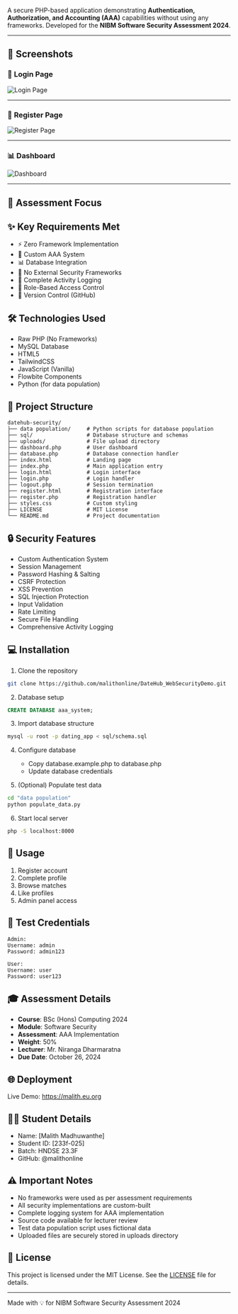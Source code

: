 A secure PHP-based application demonstrating **Authentication, Authorization, and Accounting (AAA)** capabilities without using any frameworks. Developed for the **NIBM Software Security Assessment 2024**.  

---

## 📸 **Screenshots**  

### 🔐 **Login Page**  
![Login Page](./screenshots/login.png)  

---

### 📝 **Register Page**  
![Register Page](./screenshots/register.png)  

---

### 📊 **Dashboard**  
![Dashboard](./screenshots/dashbord.png)  

---

## 🎯 **Assessment Focus**  

## ✨ Key Requirements Met
* ⚡ Zero Framework Implementation
* 🔐 Custom AAA System
* 📊 Database Integration
* 🚫 No External Security Frameworks
* 📝 Complete Activity Logging
* 👥 Role-Based Access Control
* 🔄 Version Control (GitHub)

## 🛠️ Technologies Used
* Raw PHP (No Frameworks)
* MySQL Database
* HTML5
* TailwindCSS
* JavaScript (Vanilla)
* Flowbite Components
* Python (for data population)

## 📁 Project Structure
```
datehub-security/
├── data population/     # Python scripts for database population
├── sql/                 # Database structure and schemas
├── uploads/             # File upload directory
├── dashboard.php        # User dashboard
├── database.php         # Database connection handler
├── index.html           # Landing page
├── index.php            # Main application entry
├── login.html           # Login interface
├── login.php            # Login handler
├── logout.php           # Session termination
├── register.html        # Registration interface
├── register.php         # Registration handler
├── styles.css           # Custom styling
├── LICENSE              # MIT License
└── README.md            # Project documentation
```

## 🔒 Security Features
* Custom Authentication System
* Session Management
* Password Hashing & Salting
* CSRF Protection
* XSS Prevention
* SQL Injection Protection
* Input Validation
* Rate Limiting
* Secure File Handling
* Comprehensive Activity Logging

## 💻 Installation

1. Clone the repository
```bash
git clone https://github.com/malithonline/DateHub_WebSecurityDemo.git
```

2. Database setup
```sql
CREATE DATABASE aaa_system;
```

3. Import database structure
```bash
mysql -u root -p dating_app < sql/schema.sql
```

4. Configure database
   * Copy database.example.php to database.php
   * Update database credentials

5. (Optional) Populate test data
```bash
cd "data population"
python populate_data.py
```

6. Start local server
```bash
php -S localhost:8000
```

## 📝 Usage
1. Register account
2. Complete profile
3. Browse matches
4. Like profiles
5. Admin panel access

## 🔑 Test Credentials
```
Admin:
Username: admin
Password: admin123

User:
Username: user
Password: user123
```

## 🎓 Assessment Details
* **Course**: BSc (Hons) Computing 2024
* **Module**: Software Security
* **Assessment**: AAA Implementation
* **Weight**: 50%
* **Lecturer**: Mr. Niranga Dharmaratna
* **Due Date**: October 26, 2024

## 🌐 Deployment
Live Demo: https://malith.eu.org

## 👨‍💻 Student Details
* Name: [Malith Madhuwanthe]
* Student ID: [233f-025]
* Batch: HNDSE 23.3F
* GitHub: @malithonline

## ⚠️ Important Notes
* No frameworks were used as per assessment requirements
* All security implementations are custom-built
* Complete logging system for AAA implementation
* Source code available for lecturer review
* Test data population script uses fictional data
* Uploaded files are securely stored in uploads directory

## 📄 License
This project is licensed under the MIT License. See the [LICENSE](LICENSE) file for details.

---
Made with 💡 for NIBM Software Security Assessment 2024
